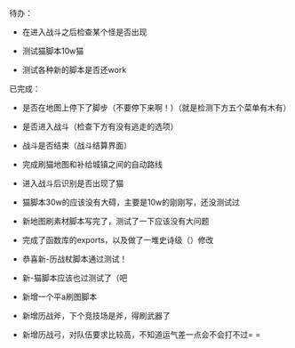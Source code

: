 待办：
- 在进入战斗之后检查某个怪是否出现
- 测试猫脚本10w猫

- 测试各种新的脚本是否还work



已完成：
- 是否在地图上停下了脚步（不要停下来啊！）（就是检测下方五个菜单有木有）
- 是否进入战斗（检查下方有没有逃走的选项）
- 战斗是否结束（战斗结算界面）
- 完成刷猫地图和补给城镇之间的自动路线
- 进入战斗后识别是否出现了猫
- 猫脚本30w的应该没有大碍，主要是10w的刚刚写，还没测试过
- 新地图刷素材脚本写完了，测试了一下应该没有大问题

- 完成了函数库的exports，以及做了一堆史诗级（）修改
- 恭喜新-历战杖脚本通过测试！
- 新-猫脚本应该也过测试了（吧
- 新增一个平a刷图脚本

- 新增历战斧，下个竞技场是斧，得刷武器了

- 新增历战弓，对队伍要求比较高，不知道运气差一点会不会打不过= =


